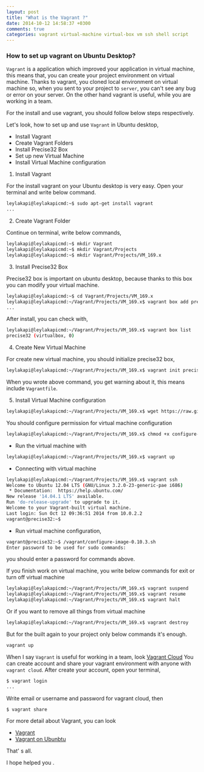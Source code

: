 ```yaml
---
layout: post
title: "What is the Vagrant ?"
date: 2014-10-12 14:58:37 +0300
comments: true
categories: vagrant virtual-machine virtual-box vm ssh shell script 
---
```


### How to set up vagrant on Ubuntu Desktop?

`Vagrant` is a application which improved your application in virtual machine, this means that, 
you can create your project environment on virtual machine. Thanks to vagrant, you cloned local environment on virtual machine 
so, when you sent to your project to `server`, you can't see any bug or error on your server.
On the other hand vagrant is useful, while you are working in a team.

For the install and use vagrant, you should follow below steps respectively.

Let's look, how to set up and use `Vagrant` in Ubuntu desktop,

- Install Vagrant
- Create Vagrant Folders
- Install Precise32 Box
- Set up new Virtual Machine
- Install Virtual Machine configuration


1) Install Vagrant

For the install vagrant on your Ubuntu desktop is very easy. Open your terminal and write below command.

```bash
leylakapi@leylakapicmd:~$ sudo apt-get install vagrant
...
```

2) Create Vagrant Folder

Continue on terminal, write below commands,

```bash
leylakapi@leylakapicmd:~$ mkdir Vagrant
leylakapi@leylakapicmd:~$ mkdir Vagrant/Projects
leylakapi@leylakapicmd:~$ mkdir Vagrant/Projects/VM_169.x
```
3) Install Precise32 Box

Precise32 box is important on ubuntu desktop, because thanks to this box you can modify your virtual machine.
 
```bash
leylakapi@leylakapicmd:~$ cd Vagrant/Projects/VM_169.x
leylakapi@leylakapicmd:~/Vagrant/Projects/VM_169.x$ vagrant box add precise32 http://files.vagrantup.com/precise32.box --provider virtualbox
...
```

After install, you can check with,

```bash
leylakapi@leylakapicmd:~/Vagrant/Projects/VM_169.x$ vagrant box list
precise32 (virtualbox, 0)
```
4) Create New Virtual Machine

For create new virtual machine, you should initialize precise32 box,

```bash
leylakapi@leylakapicmd:~/Vagrant/Projects/VM_169.x$ vagrant init precise32
```
When you wrote above command, you get warning about it, this means include `Vagrantfile`.

5) Install Virtual Machine configuration

```bash
leylakapi@leylakapicmd:~/Vagrant/Projects/VM_169.x$ wget https://raw.github.com/saasbook/courseware/master/vm-setup/configure-image-0.10.3.sh
```
You should configure permission for virtual machine configuration

```bash
leylakapi@leylakapicmd:~/Vagrant/Projects/VM_169.x$ chmod +x configure-image-0.10.3.sh
```
- Run the virtual machine with 

```bash
leylakapi@leylakapicmd:~/Vagrant/Projects/VM_169.x$ vagrant up
```

- Connecting with virtual machine
 
```bash
leylakapi@leylakapicmd:~/Vagrant/Projects/VM_169.x$ vagrant ssh
Welcome to Ubuntu 12.04 LTS (GNU/Linux 3.2.0-23-generic-pae i686)
 * Documentation:  https://help.ubuntu.com/
New release '14.04.1 LTS' available.
Run 'do-release-upgrade' to upgrade to it.
Welcome to your Vagrant-built virtual machine.
Last login: Sun Oct 12 09:36:51 2014 from 10.0.2.2
vagrant@precise32:~$ 
``` 
- Run virtual machine configuration, 
 
```bash
vagrant@precise32:~$ /vagrant/configure-image-0.10.3.sh
Enter password to be used for sudo commands:
``` 
you should enter a password for commands above.
 
If you finish work on virtual machine, you write below commands for exit or turn off virtual machine
 
```bash
leylakapi@leylakapicmd:~/Vagrant/Projects/VM_169.x$ vagrant suspend
leylakapi@leylakapicmd:~/Vagrant/Projects/VM_169.x$ vagrant resume
leylakapi@leylakapicmd:~/Vagrant/Projects/VM_169.x$ vagrant halt
``` 
Or if you want to remove all things from virtual machine

```bash
leylakapi@leylakapicmd:~/Vagrant/Projects/VM_169.x$ vagrant destroy
```
But for the built again to your project only below commands it's enough.

```bash
vagrant up
```

When I say `Vagrant` is useful for working in a team, look [Vagrant Cloud](https://vagrantcloud.com/)
You can create account and share your vagrant environment with anyone with `vagrant cloud`.
After create your account, open your terminal,

```bash
$ vagrant login
...
```
Write email or username and password for vagrant cloud, then 

```bash
$ vagrant share
```
For more detail about Vagrant, you can look
- [Vagrant](http://docs.vagrantup.com/v2/getting-started/index.html) 
- [Vagrant on Ubunbtu](https://github.com/saasbook/courseware/wiki/Setting-Up-Vagrant-Environment-on-Ubuntu-Platform)

That' s all.

I hope helped you .

